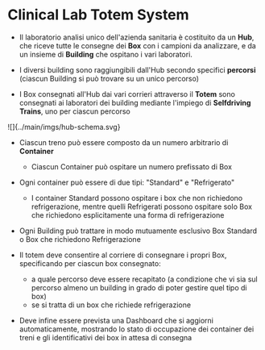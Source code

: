 # Clinical Lab Totem System

* Il laboratorio analisi unico dell'azienda sanitaria è costituito da un **Hub**, che riceve tutte le consegne dei **Box** con i campioni da analizzare, e da un insieme di **Building** che ospitano i vari laboratori.

* I diversi building sono raggiungibili dall'Hub secondo specifici **percorsi** (ciascun Building si può trovare su un unico percorso)

* I Box consegnati all'Hub dai vari corrieri attraverso il **Totem** sono consegnati ai laboratori dei building mediante l'impiego di **Selfdriving Trains**, uno per ciascun percorso

![]{../main/imgs/hub-schema.svg}


* Ciascun treno può essere composto da un numero arbitrario di **Container**
    * Ciascun Container può ospitare un numero prefissato di Box

* Ogni container può essere di due tipi: "Standard" e "Refrigerato"
    * I container Standard possono ospitare i box che non richiedono refrigerazione, mentre quelli Refrigerati possono ospitare solo Box che richiedono esplicitamente una forma di refrigerazione

* Ogni Building può trattare in modo mutuamente esclusivo Box Standard o Box che richiedono Refrigerazione

* Il totem deve consentire al corriere di consegnare i propri Box, specificando per ciascun box consegnato: 
    * a quale percorso deve essere recapitato (a condizione che vi sia sul percorso almeno un building in grado di poter gestire quel tipo di box)
    * se si tratta di un box che richiede refrigerazione

* Deve infine essere prevista una Dashboard che si aggiorni automaticamente, mostrando lo stato di occupazione dei container dei treni e gli identificativi dei box in attesa di consegna
